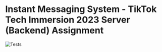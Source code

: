 # Instant Messaging System - TikTok Tech Immersion 2023 Server (Backend) Assignment

![Tests](https://github.com/gillwong/im-system/actions/workflows/test.yml/badge.svg)